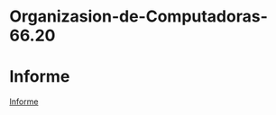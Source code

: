 # Organizasion-de-Computadoras-66.20

# Informe

[Informe](!https://www.overleaf.com/1441128557zthcvkstrsjd)
